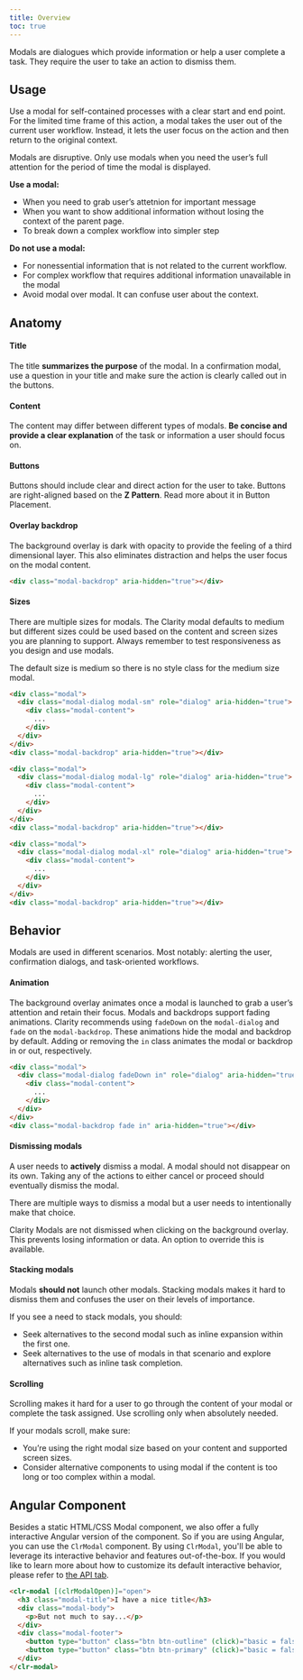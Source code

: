 ```yaml
---
title: Overview
toc: true
---
```


Modals are dialogues which provide information or help a user complete a task. They require the user to take an action to dismiss them.

<DocVideo src="/demos/modal/videos/modal-basic.mov" :width="736"  :autoplay="true" bgColor="#353335"></DocVideo>

## Usage

Use a modal for self-contained processes with a clear start and end point. For the limited time frame of this action, a modal takes the user out of the current user workflow. Instead, it lets the user focus on the action and then return to the original context.

<div class="top-margin-wrapper">
  <cds-alert-group status="warning">
    <cds-alert>Modals are disruptive. Only use modals when you need the user’s full attention for the period of time the modal is displayed.</cds-alert>
  </cds-alert-group>
</div>

**Use a modal:**

- When you need to grab user’s attetnion for important message
- When you want to show additional information without losing the context of the parent page.
- To break down a complex workflow into simpler step

**Do not use a modal:**

- For nonessential information that is not related to the current workflow.
- For complex workflow that requires additional information unavailable in the modal
- Avoid modal over modal. It can confuse user about the context.

## Anatomy

<DocModalWrapper></DocModalWrapper>

#### Title

The title **summarizes the purpose** of the modal. In a confirmation modal, use a question in your title and make sure the action is clearly called out in the buttons.

#### Content

The content may differ between different types of modals. **Be concise and provide a clear explanation** of the task or information a user should focus on.

#### Buttons

Buttons should include clear and direct action for the user to take. Buttons are right-aligned based on the **Z&#160;Pattern**. Read more about it in Button Placement.

#### Overlay backdrop

The background overlay is dark with opacity to provide the feeling of a third dimensional layer. This also eliminates distraction and helps the user focus on the modal content.

<doc-demo demo="/demos/modal/modal-backdrop.html" class="has-padding"></doc-demo>

<DocDemo toggle="false">

```html
<div class="modal-backdrop" aria-hidden="true"></div>
```

</DocDemo>

#### Sizes

There are multiple sizes for modals. The Clarity modal defaults to medium but different sizes could be used based on the content and screen sizes you are planning to support. Always remember to test responsiveness as you design and use modals.

<doc-demo demo="/demos/modal/modal-sizes.html"></doc-demo>

<div class="top-margin-wrapper">
  <cds-alert-group status="info">
    <cds-alert>The default size is medium so there is no style class for the medium size modal.</cds-alert>
  </cds-alert-group>
</div>

<DocModalWrapper size="sm"></DocModalWrapper>

<DocDemo>

```html
<div class="modal">
  <div class="modal-dialog modal-sm" role="dialog" aria-hidden="true">
    <div class="modal-content">
      ...
    </div>
  </div>
</div>
<div class="modal-backdrop" aria-hidden="true"></div>
```

</DocDemo>

<DocModalWrapper size="lg"></DocModalWrapper>

<DocDemo>

```html
<div class="modal">
  <div class="modal-dialog modal-lg" role="dialog" aria-hidden="true">
    <div class="modal-content">
      ...
    </div>
  </div>
</div>
<div class="modal-backdrop" aria-hidden="true"></div>
```

</DocDemo>

<DocModalWrapper size="xl"></DocModalWrapper>

<DocDemo>

```html
<div class="modal">
  <div class="modal-dialog modal-xl" role="dialog" aria-hidden="true">
    <div class="modal-content">
      ...
    </div>
  </div>
</div>
<div class="modal-backdrop" aria-hidden="true"></div>
```

</DocDemo>

## Behavior

Modals are used in different scenarios. Most notably: alerting the user, confirmation dialogs, and task-oriented workflows.

#### Animation

The background overlay animates once a modal is launched to grab a user’s attention and retain their focus. Modals and backdrops support fading animations. Clarity recommends using `fadeDown` on the `modal-dialog` and `fade` on the `modal-backdrop`. These animations hide the modal and backdrop by default. Adding or removing the `in` class animates the modal or backdrop in or out, respectively.

<div class="top-margin-wrapper">
<DocDemo>

```html
<div class="modal">
  <div class="modal-dialog fadeDown in" role="dialog" aria-hidden="true">
    <div class="modal-content">
      ...
    </div>
  </div>
</div>
<div class="modal-backdrop fade in" aria-hidden="true"></div>
```

</DocDemo>
</div>

#### Dismissing modals

A user needs to **actively** dismiss a modal. A modal should not disappear on its own. Taking any of the actions to either cancel or proceed should eventually dismiss the modal.

<div class="clr-row">
<div class="clr-col-lg-6 clr-col-md-12">

There are multiple ways to dismiss a modal but a user needs to intentionally make that choice.

Clarity Modals are not dismissed when clicking on the background overlay. This prevents losing information or data. An option to override this is available.

</div>
<div class="clr-col-lg-6 clr-col-md-12">

<ClrImage title="Dismissing modals" src="/demos/modal/images/dismissing.png" :align="'left'" :width="420" />

</div>
</div>

#### Stacking modals

Modals **should not** launch other modals. Stacking modals makes it hard to dismiss them and confuses the user on their levels of importance.

<div class="clr-row">
<div class="clr-col-lg-6 clr-col-md-12">

If you see a need to stack modals, you should:

- Seek alternatives to the second modal such as inline expansion within the first one.
- Seek alternatives to the use of modals in that scenario and explore alternatives such as inline task completion.

</div>
<div class="clr-col-lg-6 clr-col-md-12">

<ClrImage title="Stacking modals" src="/demos/modal/images/stacking.png" :align="'left'" :width="420" />

</div>
</div>

#### Scrolling

Scrolling makes it hard for a user to go through the content of your modal or complete the task assigned. Use scrolling only when absolutely needed.

If your modals scroll, make sure:

- You’re using the right modal size based on your content and supported screen sizes.
- Consider alternative components to using modal if the content is too long or too complex within a modal.

## Angular Component

Besides a static HTML/CSS Modal component, we also offer a fully interactive Angular version of the component. So if you are using Angular, you can use the `ClrModal` component. By using `ClrModal`, you'll be able to leverage its interactive behavior and features out-of-the-box. If you would like to learn more about how to customize its default interactive behavior, please refer to [the API tab](./api.html).

<div class="top-margin-wrapper">
<DocDemo>

```html
<clr-modal [(clrModalOpen)]="open">
  <h3 class="modal-title">I have a nice title</h3>
  <div class="modal-body">
    <p>But not much to say...</p>
  </div>
  <div class="modal-footer">
    <button type="button" class="btn btn-outline" (click)="basic = false">Cancel</button>
    <button type="button" class="btn btn-primary" (click)="basic = false">Ok</button>
  </div>
</clr-modal>
```

</DocDemo>
</div>
